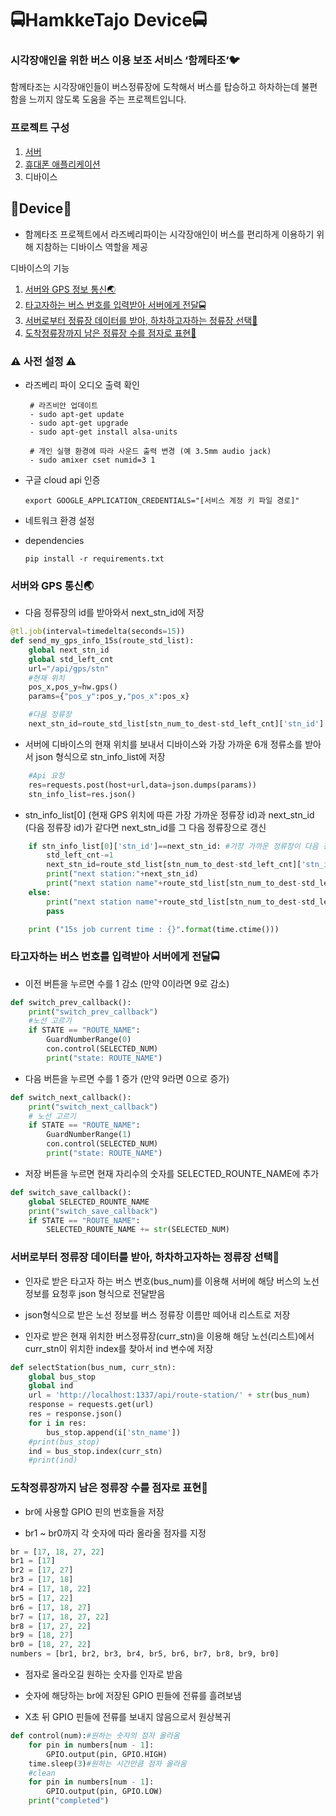 # :oncoming_bus:HamkkeTajo Device:oncoming_bus:


### 시각장애인을 위한 버스 이용 보조 서비스 ‘함께타조’:bird:
함께타조는 시각장애인들이 버스정류장에 도착해서 버스를 탑승하고 하차하는데 불편함을 느끼지 않도록 도움을 주는 프로젝트입니다.


### 프로젝트 구성
1. [서버](https://github.com/yangjae33/tajo_backend)
2. [휴대폰 애플리케이션](https://github.com/seungyeonchoi/tajo_frontend)
3. 디바이스

## :cherries:Device:cherries:
- 함께타조 프로젝트에서 라즈베리파이는 시각장애인이 버스를 편리하게 이용하기 위해 지참하는 디바이스 역할을 제공

디바이스의 기능
1. [서버와 GPS 정보 통신:earth_asia:](#gps)
2. [타고자하는 버스 번호를 입력받아 서버에게 전달:oncoming_bus:](#sel_bus)
3. [서버로부터 정류장 데이터를 받아, 하차하고자하는 정류장 선택:busstop:](#sel_station)
4. [도착정류장까지 남은 정류장 수를 점자로 표현:station:](#brille)


### :warning: 사전 설정 :warning:
- 라즈베리 파이 오디오 출력 확인
	```
	 # 라즈비안 업데이트 
	 - sudo apt-get update
	 - sudo apt-get upgrade
	 - sudo apt-get install alsa-units
	
	 # 개인 실행 환경에 따라 사운드 출력 변경 (예 3.5mm audio jack)
	 - sudo amixer cset numid=3 1
	```
- 구글 cloud api 인증
	```
	export GOOGLE_APPLICATION_CREDENTIALS="[서비스 계정 키 파일 경로]"
	```
- 네트워크 환경 설정


- dependencies
	```
	pip install -r requirements.txt
	```




### 서버와 GPS 통신:earth_asia: <a name="gps"></a>

- 다음 정류장의 id를 받아와서 next_stn_id에 저장
``` python
@tl.job(interval=timedelta(seconds=15))
def send_my_gps_info_15s(route_std_list):
    global next_stn_id
    global std_left_cnt
    url="/api/gps/stn"
    #현재 위치
    pos_x,pos_y=hw.gps()   
    params={"pos_y":pos_y,"pos_x":pos_x}

    #다음 정류장
    next_stn_id=route_std_list[stn_num_to_dest-std_left_cnt]['stn_id']
```


- 서버에 디바이스의 현재 위치를 보내서 디바이스와 가장 가까운 6개 정류소를 받아서 json 형식으로 stn_info_list에 저장
```python
    #Api 요청
    res=requests.post(host+url,data=json.dumps(params))
    stn_info_list=res.json()                   
```


- stn_info_list[0] (현재 GPS 위치에 따른 가장 가까운 정류장 id)과 next_stn_id (다음 정류장 id)가 같다면 next_stn_id를 그 다음 정류장으로 갱신
``` python
    if stn_info_list[0]['stn_id']==next_stn_id: #가장 가까운 정류장이 다음 정류장으로 바뀜
        std_left_cnt-=1
        next_stn_id=route_std_list[stn_num_to_dest-std_left_cnt]['stn_id']
        print("next station:"+next_stn_id)
        print("next station name"+route_std_list[stn_num_to_dest-std_left_cnt]['stn_name'])
    else:
        print("next station name"+route_std_list[stn_num_to_dest-std_left_cnt]['stn_name'])
        pass

    print ("15s job current time : {}".format(time.ctime()))

``` 


### 타고자하는 버스 번호를 입력받아 서버에게 전달:oncoming_bus: <a name="sel_bus"></a>

- 이전 버튼을 누르면 수를 1 감소 (만약 0이라면 9로 감소)
``` python
def switch_prev_callback():
    print("switch_prev_callback")
    #노선 고르기
    if STATE == "ROUTE_NAME":
        GuardNumberRange(0)
        con.control(SELECTED_NUM)
        print("state: ROUTE_NAME")
``` 


- 다음 버튼을 누르면 수를 1 증가 (만약 9라면 0으로 증가)
``` python
def switch_next_callback():
    print("switch_next_callback")
    # 노선 고르기
    if STATE == "ROUTE_NAME":
        GuardNumberRange(1)
        con.control(SELECTED_NUM)
        print("state: ROUTE_NAME")
``` 


- 저장 버튼을 누르면 현재 자리수의 숫자를 SELECTED_ROUNTE_NAME에 추가
``` python
def switch_save_callback():
    global SELECTED_ROUNTE_NAME
    print("switch_save_callback")
    if STATE == "ROUTE_NAME":
        SELECTED_ROUNTE_NAME += str(SELECTED_NUM)
``` 


### 서버로부터 정류장 데이터를 받아, 하차하고자하는 정류장 선택:busstop: <a name="sel_station"></a>

- 인자로 받은 타고자 하는 버스 번호(bus_num)를 이용해 서버에 해당 버스의 노선 정보를 요청후 json 형식으로 전달받음

- json형식으로 받은 노선 정보를 버스 정류장 이름만 떼어내 리스트로 저장

- 인자로 받은 현재 위치한 버스정류장(curr_stn)을 이용해 해당 노선(리스트)에서 curr_stn이 위치한 index를 찾아서 ind 변수에 저장
``` python
def selectStation(bus_num, curr_stn):
    global bus_stop
    global ind
    url = 'http://localhost:1337/api/route-station/' + str(bus_num)
    response = requests.get(url)
    res = response.json()
    for i in res:
        bus_stop.append(i['stn_name'])
    #print(bus_stop)
    ind = bus_stop.index(curr_stn)
    #print(ind)
``` 


### 도착정류장까지 남은 정류장 수를 점자로 표현:station: <a name="braille"></a>

- br에 사용할 GPIO 핀의 번호들을 저장

- br1 ~ br0까지 각 숫자에 따라 올라올 점자를 지정
``` python
br = [17, 18, 27, 22]
br1 = [17]
br2 = [17, 27]
br3 = [17, 18]
br4 = [17, 18, 22]
br5 = [17, 22]
br6 = [17, 18, 27]
br7 = [17, 18, 27, 22]
br8 = [17, 27, 22]
br9 = [18, 27]
br0 = [18, 27, 22]
numbers = [br1, br2, br3, br4, br5, br6, br7, br8, br9, br0]
``` 


- 점자로 올라오길 원하는 숫자를 인자로 받음

- 숫자에 해당하는 br에 저장된 GPIO 핀들에 전류를 흘려보냄

- X초 뒤 GPIO 핀들에 전류를 보내지 않음으로서 원상복귀
``` python
def control(num):#원하는 숫자의 점자 올라옴
	for pin in numbers[num - 1]:
		GPIO.output(pin, GPIO.HIGH)
	time.sleep(3)#원하는 시간만큼 점자 올라옴
	#clean
	for pin in numbers[num - 1]:
		GPIO.output(pin, GPIO.LOW)
	print("completed")
``` 



